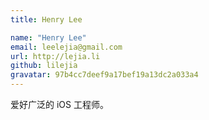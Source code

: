 ```yaml
---
title: Henry Lee

name: "Henry Lee"
email: leelejia@gmail.com
url: http://lejia.li
github: lilejia
gravatar: 97b4cc7deef9a17bef19a13dc2a033a4
---
```


爱好广泛的 iOS 工程师。
